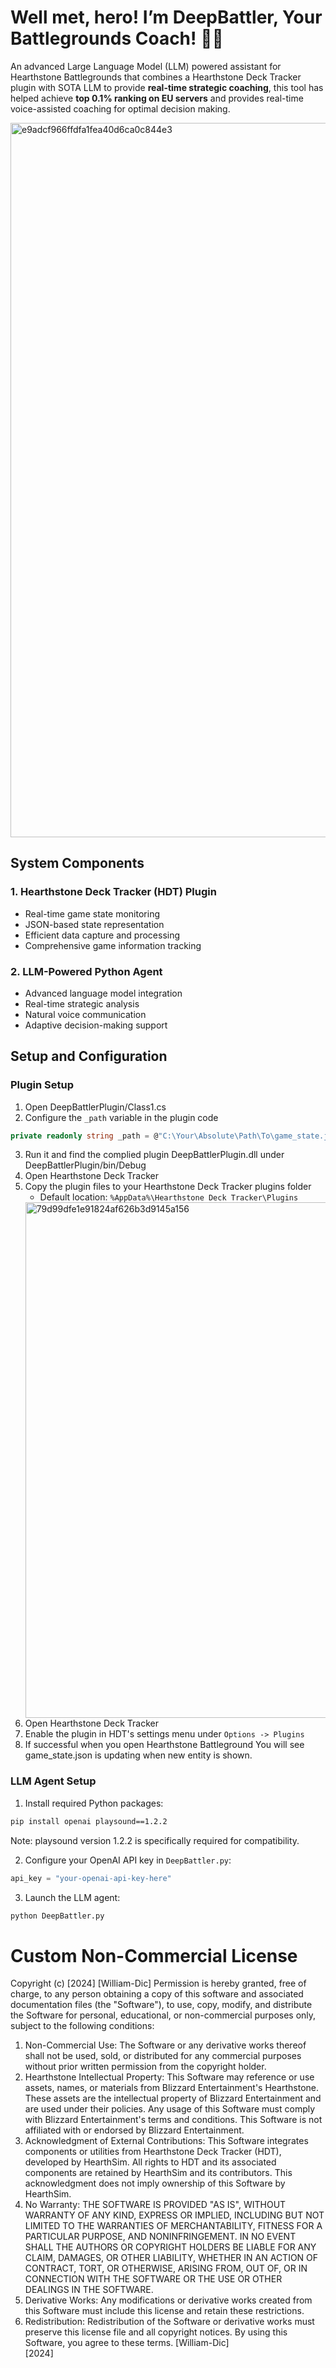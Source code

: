 # Well met, hero! I’m DeepBattler, Your Battlegrounds Coach! 🍻🍻

An advanced Large Language Model (LLM) powered assistant for Hearthstone Battlegrounds that combines a Hearthstone Deck Tracker plugin with SOTA LLM to provide **real-time strategic coaching**, this tool has helped achieve **top 0.1% ranking on EU servers** and provides real-time voice-assisted coaching for optimal decision making.

<img width="1143" alt="e9adcf966ffdfa1fea40d6ca0c844e3" src="https://github.com/user-attachments/assets/daff2ce4-c499-4b9f-8232-8819e4f3e6da" />

## System Components

### 1. Hearthstone Deck Tracker (HDT) Plugin
- Real-time game state monitoring
- JSON-based state representation
- Efficient data capture and processing
- Comprehensive game information tracking

### 2. LLM-Powered Python Agent
- Advanced language model integration
- Real-time strategic analysis
- Natural voice communication
- Adaptive decision-making support

## Setup and Configuration

### Plugin Setup
1. Open DeepBattlerPlugin/Class1.cs
2. Configure the `_path` variable in the plugin code
```csharp
private readonly string _path = @"C:\Your\Absolute\Path\To\game_state.json";
```
3. Run it and find the complied plugin DeepBattlerPlugin.dll under DeepBattlerPlugin/bin/Debug
4. Open Hearthstone Deck Tracker
5. Copy the plugin files to your Hearthstone Deck Tracker plugins folder
   - Default location: `%AppData%\Hearthstone Deck Tracker\Plugins`
   <img width="825" alt="79d99dfe1e91824af626b3d9145a156" src="https://github.com/user-attachments/assets/23f41637-d517-4b79-87d5-cc6e5009ac24" />
6. Open Hearthstone Deck Tracker
7. Enable the plugin in HDT's settings menu under `Options -> Plugins`
8. If successful when you open Hearthstone Battleground You will see game_state.json is updating when new entity is shown.

### LLM Agent Setup
1. Install required Python packages:
```bash
pip install openai playsound==1.2.2
```
Note: playsound version 1.2.2 is specifically required for compatibility.

2. Configure your OpenAI API key in `DeepBattler.py`:
```python
api_key = "your-openai-api-key-here"
```

3. Launch the LLM agent:
```bash
python DeepBattler.py
```

# Custom Non-Commercial License
Copyright (c) [2024] [William-Dic]
Permission is hereby granted, free of charge, to any person obtaining a copy
of this software and associated documentation files (the "Software"), to use,
copy, modify, and distribute the Software for personal, educational, or
non-commercial purposes only, subject to the following conditions:
1. Non-Commercial Use:
   The Software or any derivative works thereof shall not be used, sold, or distributed for any commercial purposes without prior written permission from the copyright holder.
2. Hearthstone Intellectual Property:
   This Software may reference or use assets, names, or materials from Blizzard Entertainment's Hearthstone. These assets are the intellectual property of Blizzard Entertainment and are used under their policies. Any usage of this Software must comply with Blizzard Entertainment's terms and conditions. This Software is not affiliated with or endorsed by Blizzard Entertainment.
3. Acknowledgment of External Contributions:
   This Software integrates components or utilities from Hearthstone Deck Tracker (HDT), developed by HearthSim. All rights to HDT and its associated components are retained by HearthSim and its contributors. This acknowledgment does not imply ownership of this Software by HearthSim.
4. No Warranty:
   THE SOFTWARE IS PROVIDED "AS IS", WITHOUT WARRANTY OF ANY KIND, EXPRESS OR IMPLIED, INCLUDING BUT NOT LIMITED TO THE WARRANTIES OF MERCHANTABILITY, FITNESS FOR A PARTICULAR PURPOSE, AND NONINFRINGEMENT. IN NO EVENT SHALL THE AUTHORS OR COPYRIGHT HOLDERS BE LIABLE FOR ANY CLAIM, DAMAGES, OR OTHER LIABILITY, WHETHER IN AN ACTION OF CONTRACT, TORT, OR OTHERWISE, ARISING FROM, OUT OF, OR IN CONNECTION WITH THE SOFTWARE OR THE USE OR OTHER DEALINGS IN THE SOFTWARE.
5. Derivative Works:
   Any modifications or derivative works created from this Software must include this license and retain these restrictions.
6. Redistribution:
   Redistribution of the Software or derivative works must preserve this license file and all copyright notices.
By using this Software, you agree to these terms.
[William-Dic]  
[2024]
